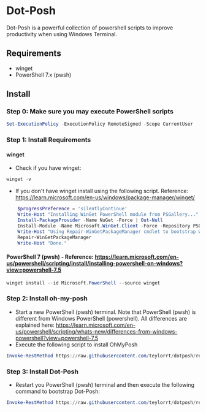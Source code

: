 # Dot-Posh
Dot-Posh is a powerful collection of powershell scripts to improve productivity when using Windows Terminal.

## Requirements
- winget
- PowerShell 7.x (pwsh)
## Install

### Step 0: Make sure you may execute PowerShell scripts
```powershell
Set-ExecutionPolicy -ExecutionPolicy RemoteSigned -Scope CurrentUser
```

### Step 1: Install Requirements
#### winget
- Check if you have winget:
```powershell
winget -v
```
-  If you don't have winget install using the following script. Reference: https://learn.microsoft.com/en-us/windows/package-manager/winget/
```powershell
    $progressPreference = 'silentlyContinue'
    Write-Host "Installing WinGet PowerShell module from PSGallery..."
    Install-PackageProvider -Name NuGet -Force | Out-Null
    Install-Module -Name Microsoft.WinGet.Client -Force -Repository PSGallery | Out-Null
    Write-Host "Using Repair-WinGetPackageManager cmdlet to bootstrap WinGet..."
    Repair-WinGetPackageManager
    Write-Host "Done."
```
#### PowerShell 7 (pwsh) - Reference: https://learn.microsoft.com/en-us/powershell/scripting/install/installing-powershell-on-windows?view=powershell-7.5
```powershell
winget install --id Microsoft.PowerShell --source winget
```

### Step 2: Install oh-my-posh
- Start a new PowerShell (pwsh) terminal. Note that PowerShell (pwsh) is different from Windows PowerShell (powershell). All differences are explained here: https://learn.microsoft.com/en-us/powershell/scripting/whats-new/differences-from-windows-powershell?view=powershell-7.5
- Execute the following script to install OhMyPosh
```powershell
Invoke-RestMethod https://raw.githubusercontent.com/teylorrt/dotposh/refs/heads/main/install-oh-my-posh.ps1 | Invoke-Expression
```

### Step 3: Install Dot-Posh
- Restart you PowerShell (pwsh) terminal and then execute the following command to bootstrap Dot-Posh:
```powershell
Invoke-RestMethod https://raw.githubusercontent.com/teylorrt/dotposh/refs/heads/main/install.ps1 | Invoke-Expression
```
